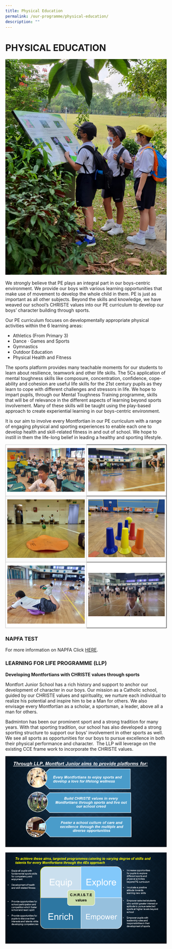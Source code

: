 ```yaml
---
title: Physical Education
permalink: /our-programme/physical-education/
description: ""
---
```

# **PHYSICAL EDUCATION**

![](/images/Main%20Pic.jpg)

We strongly believe that PE plays an integral part in our boys-centric environment. We provide our boys with various learning opportunities that make use of movement to develop the whole child in them. PE is just as important as all other subjects. Beyond the skills and knowledge, we have weaved our school’s CHRISTE values into our PE curriculum to develop our boys’ character building through sports.  
  
Our PE curriculum focuses on developmentally appropriate physical activities within the 6 learning areas:  

*   Athletics (From Primary 3)
*   Dance · Games and Sports
*   Gymnastics
*   Outdoor Education
*   Physical Health and Fitness

  
The sports platform provides many teachable moments for our students to learn about resilience, teamwork and other life skills. The 5Cs application of mental toughness skills like composure, concentration, confidence, cope-ability and cohesion are useful life skills for the 21st century pupils as they learn to cope with different challenges and stressors in life. We hope to impart pupils, through our Mental Toughness Training programme, skills that will be of relevance in the different aspects of learning beyond sports involvement. Many of these skills will be taught using the play-based approach to create experiential learning in our boys-centric environment.  
  
It is our aim to involve every Montfortian in our PE curriculum with a range of engaging physical and sporting experiences to enable each one to develop health and skill-related fitness in and out of school. We hope to instill in them the life-long belief in leading a healthy and sporting lifestyle.

<table style="border-collapse:collapse;border-spacing:0" class="tg"><thead><tr><th style="background-color:#FFF;border-color:#c0c0c0;border-style:solid;border-width:1px;color:#222;font-family:Arial, sans-serif;font-size:14px;font-weight:normal;overflow:hidden;padding:10px 5px;text-align:center;vertical-align:top;word-break:normal"><img src="/images/20210719_090911.jpg" alt="20210719_090911.jpg" width="361"></th><th style="background-color:#FFF;border-color:black;border-style:solid;border-width:1px;color:#222;font-family:Arial, sans-serif;font-size:14px;font-weight:normal;overflow:hidden;padding:10px 5px;text-align:center;vertical-align:top;word-break:normal"><img src="/images/20210726_091659.jpg" alt="20210726_091659.jpg" width="357"></th></tr></thead><tbody><tr><td style="background-color:#F8F8F8;border-color:#c0c0c0;border-style:solid;border-width:1px;color:#222;font-family:Arial, sans-serif;font-size:14px;overflow:hidden;padding:10px 5px;text-align:center;vertical-align:top;word-break:normal"><img src="/images/20211101_092210.jpg" alt="20211101_092210.jpg" width="361"></td><td style="background-color:#F8F8F8;border-color:black;border-style:solid;border-width:1px;color:#222;font-family:Arial, sans-serif;font-size:14px;overflow:hidden;padding:10px 5px;text-align:center;vertical-align:top;word-break:normal"><img src="/images/20211101_120218.jpg" alt="20211101_120218.jpg" width="357"></td></tr><tr><td style="background-color:#FFF;border-color:#c0c0c0;border-style:solid;border-width:1px;color:#222;font-family:Arial, sans-serif;font-size:14px;overflow:hidden;padding:10px 5px;text-align:center;vertical-align:top;word-break:normal"><img src="/images/20211108_091822.jpg" alt="20211108_091822.jpg" width="361"></td><td style="background-color:#FFF;border-color:black;border-style:solid;border-width:1px;color:#222;font-family:Arial, sans-serif;font-size:14px;overflow:hidden;padding:10px 5px;text-align:center;vertical-align:middle;word-break:normal"><span style="color:#222;background-color:#FFF"> </span><img src="/images/Our%20boys%20showing%20off%20their%20moves.jpg" alt="Our boys showing off their moves.jpg" width="357"></td></tr></tbody></table>

### NAPFA TEST  

For more information on NAPFA Click [HERE](/files/MJS_NAPHA_test.pdf).

### LEARNING FOR LIFE PROGRAMME (LLP)

**Developing Montfortians with CHRISTE values through sports**  
  
Montfort Junior School has a rich history and support to anchor our development of character in our boys. Our mission as a Catholic school, guided by our CHRISTE values and spirituality, we nurture each individual to realize his potential and inspire him to be a Man for others. We also envisage every Montfortian as a scholar, a sportsman, a leader, above all a man for others.    
  
Badminton has been our prominent sport and a strong tradition for many years. With that sporting tradition, our school has also developed a strong sporting structure to support our boys’ involvement in other sports as well. We see all sports as opportunities for our boys to pursue excellence in both their physical performance and character.  The LLP will leverage on the existing CCE frame work to incorporate the CHRISTE values.

![](/images/LLP_1.png)

![](/images/LLP_2.png)